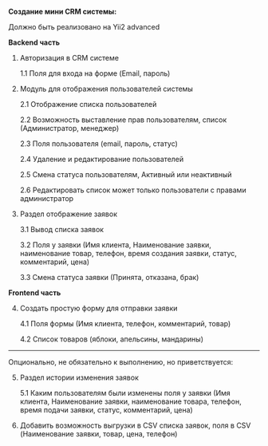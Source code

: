 **Создание мини CRM системы:**

Должно быть реализовано на Yii2 advanced

**Backend часть**

1. Авторизация в CRM системе

    1.1   Поля для входа на форме (Email, пароль)

	
2. Модуль для отображения пользователей системы

    2.1 Отображение списка пользователей

    2.2   Возможность выставление прав пользователям, список (Администратор, менеджер)

    2.3   Поля пользователя (email, пароль, статус)

    2.4   Удаление и редактирование пользователей

    2.5   Смена статуса пользователям, Активный или неактивный

    2.6   Редактировать список может только пользователи с правами администратор


3. Раздел отображение заявок

    3.1   Вывод списка заявок

    3.2   Поля у заявки (Имя клиента, Наименование заявки, наименование товар, телефон, время создания заявки, статус, комментарий, цена)

    3.3   Смена статуса заявки (Принята, отказана, брак)

**Frontend часть**

4. Создать простую форму для отправки заявки

    4.1   Поля формы (Имя клиента, телефон, комментарий, товар)

    4.2   Список товаров (яблоки, апельсины, мандарины)


---
Опционально, не обязательно к выполнению, но приветствуется:

5. Раздел истории изменения заявок

    5.1   Каким пользователям были изменены поля у заявки (Имя клиента, Наименование заявки, наименование товара,  телефон, время подачи заявки, статус, комментарий, цена)

6. Добавить возможность выгрузки в CSV списка заявок, поля в CSV (Наименование заявки, товар, цена, телефон)